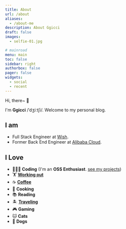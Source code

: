 ```yaml
---
title: About
url: /about
aliases:
  - /about-me
description: About Ggicci
draft: false
images:
  - selfie-01.jpg

# mainroad
menu: main
toc: false
sidebar: right
authorbox: false
pager: false
widgets:
  - social
  - recent
---
```


Hi, there~ 👋

I'm **Ggicci** /ˈdʒiːtʃi/. Welcome to my personal blog.

## I am

- Full Stack Engineer at [Wish](https://www.wish.com).
- Former Back End Engineer at [Alibaba Cloud](https://www.aliyun.com).

## I Love

- 👨🏻‍💻 **Coding** (I'm an **OSS Enthusiast**. [see my projects](/projects))
- 🏋️ [**Working out**](https://www.instagram.com/stories/highlights/17863871374836602/)
- ☕ [**Coffee**](https://www.instagram.com/stories/highlights/17961657733355721/)
- 🍳 **Cooking**
- 📚 **Reading**
- 🏝 [**Traveling**](https://www.instagram.com/stories/highlights/17849365495445038/)
- 🎮 **Gaming**
- 🐱 **Cats**
- 🐶 **Dogs**
